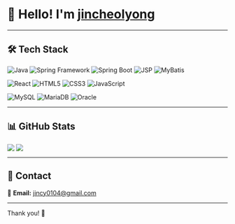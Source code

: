 # 👋 Hello! I'm [jincheolyong](https://github.com/jincheolyong)

---

## 🛠️ Tech Stack

![Java](https://img.shields.io/badge/-Java-007396?style=flat&logo=java&logoColor=white) 
![Spring Framework](https://img.shields.io/badge/-Spring%20Framework-6DB33F?style=flat&logo=spring&logoColor=white) 
![Spring Boot](https://img.shields.io/badge/-Spring%20Boot-6DB33F?style=flat&logo=spring-boot&logoColor=white) 
![JSP](https://img.shields.io/badge/-JSP-0095D9?style=flat&logo=apache&logoColor=white) 
![MyBatis](https://img.shields.io/badge/-MyBatis-009A6C?style=flat&logo=mybatis&logoColor=white)

![React](https://img.shields.io/badge/-React-61DAFB?style=flat&logo=react&logoColor=black) 
![HTML5](https://img.shields.io/badge/-HTML5-E34F26?style=flat&logo=html5&logoColor=white) 
![CSS3](https://img.shields.io/badge/-CSS3-1572B6?style=flat&logo=css3&logoColor=white) 
![JavaScript](https://img.shields.io/badge/-JavaScript-F7DF1E?style=flat&logo=javascript&logoColor=black)

![MySQL](https://img.shields.io/badge/-MySQL-4479A1?style=flat&logo=mysql&logoColor=white)
![MariaDB](https://img.shields.io/badge/-MariaDB-003545?style=flat&logo=mariadb&logoColor=white)
![Oracle](https://img.shields.io/badge/-Oracle-F80000?style=flat&logo=oracle&logoColor=white)

---

## 📊 GitHub Stats

<div>
  <img align="center" src="https://github-readme-stats.vercel.app/api?username=jincheolyong&show_icons=true&hide_title=true&count_private=true&hide=prs&theme=radical" />
  <img align="center" src="https://github-readme-stats.vercel.app/api/top-langs/?username=jincheolyong&layout=compact&theme=radical" />
</div>

---

## 🤝 Contact

📧 **Email:** jincy0104@gmail.com

---

Thank you! 🙌
